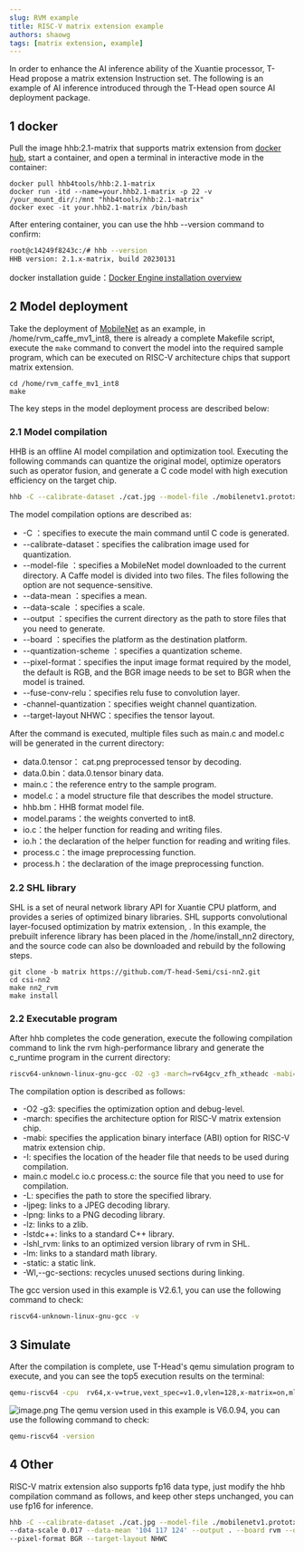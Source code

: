 ```yaml
---
slug: RVM example
title: RISC-V matrix extension example
authors: shaowg
tags: [matrix extension, example]
---
```


In order to enhance the AI inference ability of the Xuantie processor, T-Head propose a matrix extension Instruction set. The following is an example of AI inference introduced through the T-Head open source AI deployment package.

## 1 docker
Pull the image hhb:2.1-matrix that supports matrix extension from [docker hub](https://hub.docker.com/), start a container, and open a terminal in interactive mode in the container:
```shell
docker pull hhb4tools/hhb:2.1-matrix
docker run -itd --name=your.hhb2.1-matrix -p 22 -v /your_mount_dir/:/mnt "hhb4tools/hhb:2.1-matrix"
docker exec -it your.hhb2.1-matrix /bin/bash
```
After entering container, you can use the hhb --version command to confirm:
```bash
root@c14249f8243c:/# hhb --version
HHB version: 2.1.x-matrix, build 20230131
```
docker installation guide：[Docker Engine installation overview](https://docs.docker.com/engine/install/)

## 2 Model deployment
Take the deployment of [MobileNet](https://github.com/shicai/MobileNet-Caffe) as an example, in /home/rvm_caffe_mv1_int8, there is already a complete Makefile script, execute the  `make`  command to convert the model into the required sample program, which can be executed on RISC-V architecture chips that support matrix extension.
```shell
cd /home/rvm_caffe_mv1_int8
make
```
The key steps in the model deployment process are described below:

### 2.1 Model compilation
HHB is an offline AI model compilation and optimization tool. Executing the following commands can quantize the original model, optimize operators such as operator fusion, and generate a C code model with high execution efficiency on the target chip.
```bash
hhb -C --calibrate-dataset ./cat.jpg --model-file ./mobilenetv1.prototxt ./mobilenetv1.caffemodel --data-scale 0.017 --data-mean '104 117 124' --output . --board rvm --quantization-scheme="int8_asym_w_sym" --pixel-format BGR --fuse-conv-relu --channel-quantization --target-layout NHWC
```
The model compilation options are described as:

- -C ：specifies to execute the main command until C code is generated.
- --calibrate-dataset：specifies the calibration image used for quantization.
- --model-file ：specifies a MobileNet model downloaded to the current directory. A Caffe model is divided into two files. The files following the option are not sequence-sensitive.
- --data-mean ：specifies a mean.
- --data-scale ：specifies a scale.
- --output ：specifies the current directory as the path to store files that you need to generate.
- --board ：specifies the platform as the destination platform.
- --quantization-scheme ：specifies a quantization scheme. 
- --pixel-format：specifies the input image format required by the model, the default is RGB, and the BGR image needs to be set to BGR when the model is trained.
- --fuse-conv-relu：specifies relu fuse to convolution layer.
- -channel-quantization：specifies weight channel quantization.
- --target-layout NHWC：specifies the tensor layout.

After the command is executed, multiple files such as main.c and model.c will be generated in the current directory:

- data.0.tensor： cat.png preprocessed tensor by decoding.
- data.0.bin：data.0.tensor binary data.
- main.c：the reference entry to the sample program.
- model.c：a model structure file that describes the model structure.
- hhb.bm：HHB format model file.
- model.params：the weights converted to int8.
- io.c：the helper function for reading and writing files.
- io.h：the declaration of the helper function for reading and writing files.
- process.c：the image preprocessing function.
- process.h：the declaration of the image preprocessing function.

### 2.2 SHL library
SHL is a set of neural network library API for Xuantie CPU platform, and provides a series of optimized binary libraries. SHL supports convolutional layer-focused optimization by matrix extension, . In this example, the prebuilt inference library has been placed in the /home/install_nn2 directory, and the source code can also be downloaded and rebuild by the following steps.
```shell
git clone -b matrix https://github.com/T-head-Semi/csi-nn2.git
cd csi-nn2
make nn2_rvm
make install
```

### 2.2 Executable program
After hhb completes the code generation, execute the following compilation command to link the rvm high-performance library and generate the c_runtime program in the current directory:
```bash
riscv64-unknown-linux-gnu-gcc -O2 -g3 -march=rv64gcv_zfh_xtheadc -mabi=lp64d -I/home -I/home/install_nn2/include -I/home/decode/install/include -o c_runtime  main.c model.c io.c process.c -L/home/install_nn2/lib -L/home/decode/install/lib/rv -ljpeg -lpng -lz -lstdc++ -lshl_rvm -lm -static -Wl,--gc-sections
```
The compilation option is described as follows:

-  -O2 -g3: specifies the optimization option and debug-level.
- -march: specifies the architecture option for RISC-V matrix extension chip.
- -mabi: specifies the application binary interface (ABI) option for RISC-V matrix extension chip.
- -I: specifies the location of the header file that needs to be used during compilation.
- main.c model.c io.c process.c: the source file that you need to use for compilation.
- -L: specifies the path to store the specified library.
- -ljpeg: links to a JPEG decoding library.
- -lpng: links to a PNG decoding library.
- -lz: links to a zlib.
- -lstdc++: links to a standard C++ library.
- -lshl_rvm: links to an optimized version library of rvm in SHL.
- -lm: links to a standard math library.
- -static: a static link.
- -Wl,--gc-sections: recycles unused sections during linking.

The gcc version used in this example is V2.6.1, you can use the following command to check:
```bash
riscv64-unknown-linux-gnu-gcc -v
```

## 3 Simulate
After the compilation is complete, use T-Head's qemu simulation program to execute, and you can see the top5 execution results on the terminal:
```bash
qemu-riscv64 -cpu  rv64,x-v=true,vext_spec=v1.0,vlen=128,x-matrix=on,mlen=128 c_runtime model.params data.0.bin
```
![image.png](https://intranetproxy.alipay.com/skylark/lark/0/2023/png/330274/1675153172385-5bf1da34-1ba2-4549-9620-f266e733660c.png#clientId=ua527e72f-b31b-4&from=paste&height=407&id=KD9lI&name=image.png&originHeight=488&originWidth=1291&originalType=binary&ratio=1&rotation=0&showTitle=false&size=215314&status=done&style=none&taskId=u50db042f-2f84-4107-9d4f-6a137e9b30c&title=&width=1075.8332905835593)
The qemu version used in this example is V6.0.94, you can use the following command to check:
```bash
qemu-riscv64 -version
```

## 4 Other
RISC-V matrix extension also supports fp16 data type, just modify the hhb compilation command as follows, and keep other steps unchanged, you can use fp16 for inference.
```bash
hhb -C --calibrate-dataset ./cat.jpg --model-file ./mobilenetv1.prototxt ./mobilenetv1.caffemodel 
--data-scale 0.017 --data-mean '104 117 124' --output . --board rvm --quantization-scheme="float16" 
--pixel-format BGR --target-layout NHWC
```
